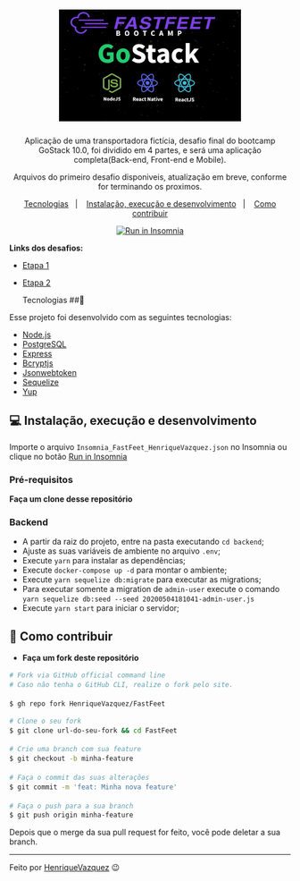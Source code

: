 <h1 align="center">
  <img alt="FastFeet" height="200" title="FastFeet" src=".github/gostack.fw.png" />
  </h1>
  <p align="center">Aplicação de uma transportadora fictícia, desafio final do bootcamp GoStack 10.0, foi dividido em 4 partes, e será uma aplicação completa(Back-end, Front-end e Mobile). </p>
  
  <p align="center"> Arquivos do primeiro desafio disponiveis, atualização em breve, conforme for terminando os proximos.</p>
  
 <p align="center">
 <a href="#rocket-tecnologias">Tecnologias</a>&nbsp;&nbsp;&nbsp;|&nbsp;&nbsp;&nbsp;
 <a href="#computer-instalação-execução-e-desenvolvimento">Instalação, execução e desenvolvimento</a>&nbsp;&nbsp;&nbsp;|&nbsp;&nbsp;&nbsp;
 <a href="#-como-contribuir">Como contribuir</a>
</p>

<p id="insomniaButton" align="center">
  <a href="https://insomnia.rest/run/?label=FastFeet&uri=https%3A%2F%2Fraw.githubusercontent.com%2FHenriqueVAzquez%2FFastFeet%2Fmaster%2Fbackend%2fInsomnia_FastFeet_HenriqueVazquez.json" target="_blank"><img src="https://insomnia.rest/images/run.svg" alt="Run in Insomnia"></a>
</p>

<strong>Links dos desafios:</strong>

- [Etapa 1](https://github.com/HenriqueVazquez/FastFeet/blob/master/DESAFIO1.md)
- [Etapa 2](https://github.com/HenriqueVazquez/FastFeet/blob/master/DESAFIO2.md)


  Tecnologias ##:rocket:

Esse projeto foi desenvolvido com as seguintes tecnologias:

- [Node.js](https://nodejs.org/en/)
- [PostgreSQL](https://www.postgresql.org/)
- [Express](https://github.com/expressjs/express)
- [Bcryptjs](https://www.npmjs.com/package/bcryptjs)
- [Jsonwebtoken](https://jwt.io/introduction/)
- [Sequelize](https://sequelize.org/)
- [Yup](https://github.com/jquense/yup)

## :computer:             Instalação, execução e desenvolvimento

Importe o arquivo `Insomnia_FastFeet_HenriqueVazquez.json` no Insomnia ou clique no botão [Run in Insomnia](#insomniaButton)

### Pré-requisitos

**Faça um clone desse repositório**

###                        Backend

- A partir da raiz do projeto, entre na pasta executando `cd backend`;
- Ajuste as suas variáveis de ambiente no arquivo `.env`;
- Execute `yarn` para instalar as dependências;
- Execute `docker-compose up -d` para montar o ambiente;
- Execute `yarn sequelize db:migrate` para executar as migrations;
- Para executar somente a migration de `admin-user` execute o comando `yarn sequelize db:seed --seed 20200504181041-admin-user.js`
- Execute `yarn start` para iniciar o servidor;

## 🤔                   Como contribuir

- **Faça um fork deste repositório**

```bash
# Fork via GitHub official command line
# Caso não tenha o GitHub CLI, realize o fork pelo site.

$ gh repo fork HenriqueVazquez/FastFeet
```

```bash
# Clone o seu fork
$ git clone url-do-seu-fork && cd FastFeet

# Crie uma branch com sua feature
$ git checkout -b minha-feature

# Faça o commit das suas alterações
$ git commit -m 'feat: Minha nova feature'

# Faça o push para a sua branch
$ git push origin minha-feature
```

Depois que o merge da sua pull request for feito, você pode deletar a sua branch.

---

Feito por [HenriqueVazquez](https://www.linkedin.com/in/henrique-vazquez-11905ab6/) :wink:
